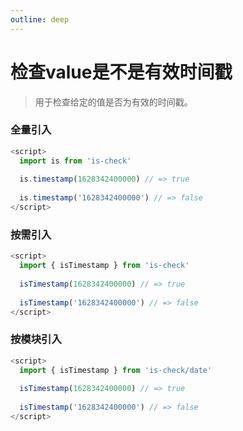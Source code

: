 ```yaml
---
outline: deep
---
```


# 检查value是不是有效时间戳

> 用于检查给定的值是否为有效的时间戳。

### 全量引入
```javascript
<script>
  import is from 'is-check'
  
  is.timestamp(1628342400000) // => true
  
  is.timestamp('1628342400000') // => false
</script>
````
### 按需引入
```javascript
<script>
  import { isTimestamp } from 'is-check'
  
  isTimestamp(1628342400000) // => true
  
  isTimestamp('1628342400000') // => false
</script>
````
### 按模块引入
```javascript
<script>
  import { isTimestamp } from 'is-check/date'
  
  isTimestamp(1628342400000) // => true
  
  isTimestamp('1628342400000') // => false
</script>
````
